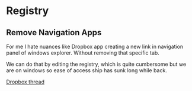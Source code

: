 # Registry

## Remove Navigation Apps

For me I hate nuances like Dropbox app creating a new link in navigation panel of windows explorer. Without removing that specific tab.

We can do that by editing the registry, which is quite cumbersome but we are on windows so ease of access ship has sunk long while back.

[Dropbox thread](https://www.dropboxforum.com/t5/Dropbox-installs-integrations/How-does-one-remove-the-Dropbox-link-from-the-Navigation-Pane-om/td-p/93970)